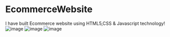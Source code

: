 # EcommerceWebsite
I have built Ecommerce website using HTML5,CSS &amp; Javascript technology!
![image](https://user-images.githubusercontent.com/73640082/195309115-ed22f2d2-e5de-45bc-896d-c4be4d92ace9.png)
![image](https://user-images.githubusercontent.com/73640082/195309700-23cddf37-e8aa-467e-9d7c-9acabff13d42.png)
![image](https://user-images.githubusercontent.com/73640082/195309846-53f6678a-e7d2-49b5-94f8-4de9f3b57165.png)
